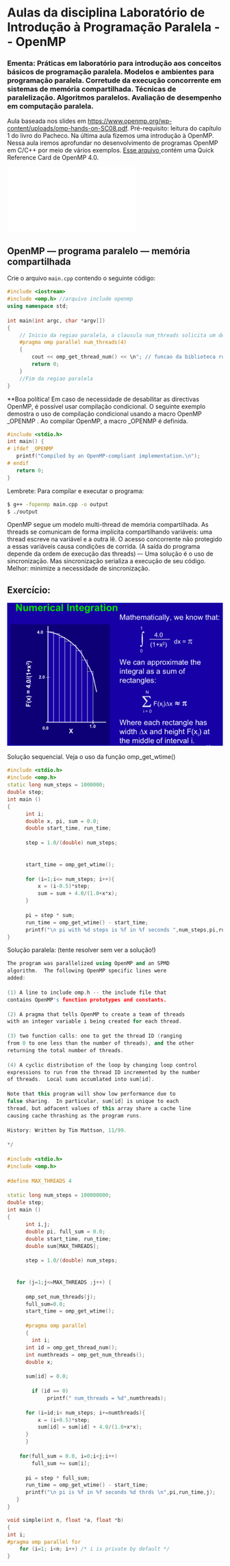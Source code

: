 
# Aulas da disciplina Laboratório de Introdução à Programação Paralela -- OpenMP
### Ementa: Práticas em laboratório para introdução aos conceitos básicos de programação paralela. Modelos e ambientes para programação paralela. Corretude da execução concorrente em sistemas de memória compartilhada. Técnicas de paralelização. Algoritmos paralelos. Avaliação de desempenho em computação paralela. 

Aula baseada nos slides em https://www.openmp.org/wp-content/uploads/omp-hands-on-SC08.pdf. Pré-requisito: leitura do capítulo 1 do livro do Pacheco.
Na última aula fizemos uma introdução à OpenMP. Nessa aula iremos aprofundar no desenvolvimento de programas OpenMP em C/C++ por meio de vários exemplos. [Esse arquivo ](./OpenMP-4.0-C.pdf) contém uma Quick Reference Card de OpenMP 4.0.

![A figura mostra o processo de paralelização de um programa](./ParallelProcess.pdf)
 
## OpenMP — programa paralelo — memória compartilhada
Crie o arquivo `main.cpp` contendo o seguinte código:

```cpp
#include <iostream>
#include <omp.h> //arquivo include openmp
using namespace std;

int main(int argc, char *argv[])
{
    // Inicio da regiao paralela, a clausula num_threads solicita um determinado número de threads
    #pragma omp parallel num_threads(4)
    {
        cout << omp_get_thread_num() << \n"; // funcao da biblioteca runtime, retorna o ID (rank) da thread
        return 0;
    }
    //Fim da regiao paralela
}
```

**Boa política! Em caso de necessidade de desabilitar as directivas OpenMP, é possível usar compilação condicional. O seguinte exemplo demostra o uso de compilação condicional usando a macro OpenMP _OPENMP . Ao compilar OpenMP, a macro _OPENMP é definida.

```cpp
#include <stdio.h>
int main() {
# ifdef _OPENMP
   printf("Compiled by an OpenMP-compliant implementation.\n");
# endif
   return 0; 
}
```

Lembrete: Para compilar e executar o programa:

```bash
$ g++ -fopenmp main.cpp -o output
$ ./output
```

OpenMP segue um modelo multi-thread de memória compartilhada. As threads se comunicam de forma implícita compartilhando variáveis: uma thread escreve na variável e a outra lê. O acesso concorrente não protegido a essas variáveis causa condições de corrida. (A saída do programa depende da ordem de execução das threads)
–- Uma solução é o uso de sincronização. Mas sincronização serializa a execução de seu código. Melhor: minimize a necessidade de sincronização. 

## Exercício: 
![integração numérica](./integracao.png)

Solução sequencial. Veja o uso da função omp_get_wtime()

```cpp
#include <stdio.h>
#include <omp.h>
static long num_steps = 1000000;
double step;
int main ()
{
	  int i;
	  double x, pi, sum = 0.0;
	  double start_time, run_time;

	  step = 1.0/(double) num_steps;

        	 
	  start_time = omp_get_wtime();

	  for (i=1;i<= num_steps; i++){
		  x = (i-0.5)*step;
		  sum = sum + 4.0/(1.0+x*x);
	  }

	  pi = step * sum;
	  run_time = omp_get_wtime() - start_time;
	  printf("\n pi with %d steps is %f in %f seconds ",num_steps,pi,run_time);
}	  
```

Solução paralela: (tente resolver sem ver a solução!)
```cpp
The program was parallelized using OpenMP and an SPMD 
algorithm.  The following OpenMP specific lines were 
added: 

(1) A line to include omp.h -- the include file that 
contains OpenMP's function prototypes and constants.

(2) A pragma that tells OpenMP to create a team of threads
with an integer variable i being created for each thread.

(3) two function calls: one to get the thread ID (ranging
from 0 to one less than the number of threads), and the other
returning the total number of threads.

(4) A cyclic distribution of the loop by changing loop control
expressions to run from the thread ID incremented by the number 
of threads.  Local sums accumlated into sum[id].

Note that this program will show low performance due to 
false sharing.  In particular, sum[id] is unique to each
thread, but adfacent values of this array share a cache line
causing cache thrashing as the program runs.

History: Written by Tim Mattson, 11/99.

*/

#include <stdio.h>
#include <omp.h>

#define MAX_THREADS 4

static long num_steps = 100000000;
double step;
int main ()
{
	  int i,j;
	  double pi, full_sum = 0.0;
	  double start_time, run_time;
	  double sum[MAX_THREADS];

	  step = 1.0/(double) num_steps;


   for (j=1;j<=MAX_THREADS ;j++) {

      omp_set_num_threads(j);
      full_sum=0.0;
      start_time = omp_get_wtime();

      #pragma omp parallel
      {
        int i;
	  int id = omp_get_thread_num();
	  int numthreads = omp_get_num_threads();
	  double x;

	  sum[id] = 0.0;

        if (id == 0) 
             printf(" num_threads = %d",numthreads);

	  for (i=id;i< num_steps; i+=numthreads){
		  x = (i+0.5)*step;
		  sum[id] = sum[id] + 4.0/(1.0+x*x);
	  }
      }

	for(full_sum = 0.0, i=0;i<j;i++)
	    full_sum += sum[i];

      pi = step * full_sum;
      run_time = omp_get_wtime() - start_time;
      printf("\n pi is %f in %f seconds %d thrds \n",pi,run_time,j);
   }
}
```


```cpp
void simple(int n, float *a, float *b)
{
int i;
#pragma omp parallel for
    for (i=1; i<n; i++) /* i is private by default */
}

```
